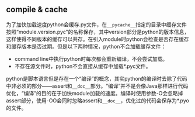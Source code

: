 ## compile & cache

为了加快加载速度python会缓存.py文件，在`__pycache__`指定的目录中缓存文件按照“module.version.pyc”的名称保存，其中version部分是python的版本信息，这样使得不同版本的缓存可以共存。在引入module时python会检查是否存在缓存和缓存版本是否过期。但是以下两种情况，python不会加载缓存文件：

- command line中执行python时每次都会重新编译，不会尝试加载。
- 不存在源文件时，python不会直接从缓存中加载*.pyc文件。

python是脚本语言但是存在一个“编译”的概念，其实python的编译时去除了代码中非必须的部分——assert和`__doc__`部分。“编译”并不是会像Java那样进行代码优化，“编译”的目的在于加快module加载的速度。编译时使用参数-O会忽略掉assert部分，使用-OO会同时忽略assert和`__doc__`，优化过的代码会保存为*.pyo的文件。



